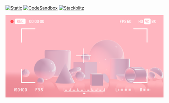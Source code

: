 [![Static](https://img.shields.io/badge/demo-%23646CFF.svg?logo=html5&logoColor=white)](https://pmndrs.github.io/examples/camera-shake)
[![CodeSandbox](https://img.shields.io/badge/codesandbox-040404?logo=codesandbox&logoColor=DBDBDB)](https://codesandbox.io/s/github/pmndrs/examples/tree/main/demos/camera-shake)
[![Stackblitz](https://img.shields.io/badge/stackblitz-fff?logo=Stackblitz&logoColor=1389FD)](https://stackblitz.com/github/pmndrs/examples/tree/main/demos/camera-shake)

![](thumbnail.png)
